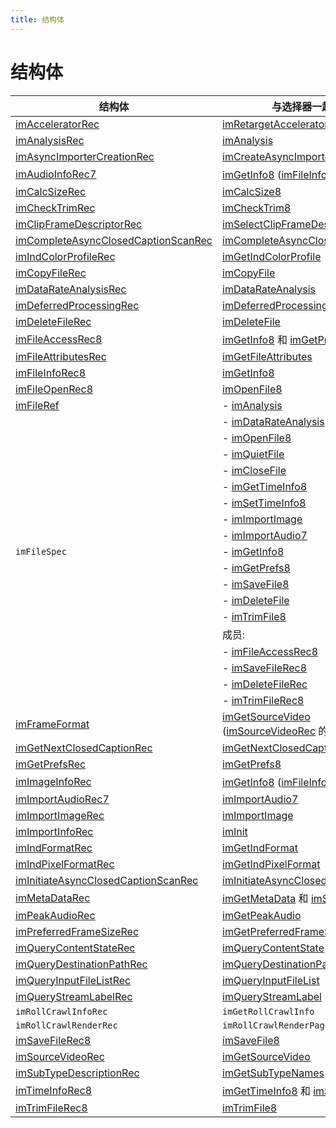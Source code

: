 ```yaml
---
title: 结构体
---
```

# 结构体

|                                              结构体                                               |                                                            与选择器一起发送                                                            |
|--------------------------------------------------------------------------------------------------|----------------------------------------------------------------------------------------------------------------------------------------|
| [imAcceleratorRec](structure-descriptions.md#imacceleratorrec)                                   | [imRetargetAccelerator](selector-descriptions.md#imretargetaccelerator)                                                                |
| [imAnalysisRec](structure-descriptions.md#imanalysisrec)                                         | [imAnalysis](selector-descriptions.md#imanalysis)                                                                                      |
| [imAsyncImporterCreationRec](structure-descriptions.md#imasyncimportercreationrec)               | [imCreateAsyncImporter](selector-descriptions.md#imcreateasyncimporter)                                                                |
| [imAudioInfoRec7](structure-descriptions.md#imaudioinforec7)                                     | [imGetInfo8](selector-descriptions.md#imgetinfo8) ([imFileInfoRec8](structure-descriptions.md#imfileinforec8) 的成员)                  |
| [imCalcSizeRec](structure-descriptions.md#imcalcsizerec)                                         | [imCalcSize8](selector-descriptions.md#imcalcsize8)                                                                                    |
| [imCheckTrimRec](structure-descriptions.md#imchecktrimrec)                                       | [imCheckTrim8](selector-descriptions.md#imchecktrim8)                                                                                  |
| [imClipFrameDescriptorRec](structure-descriptions.md#imclipframedescriptorrec)                   | [imSelectClipFrameDescriptor](selector-descriptions.md#imselectclipframedescriptor)                                                    |
| [imCompleteAsyncClosedCaptionScanRec](structure-descriptions.md#imcompleteasyncclosedcaptionscanrec) | [imCompleteAsyncClosedCaptionScan](selector-descriptions.md#imcompleteasyncclosedcaptionscan)                                          |
| [imIndColorProfileRec](structure-descriptions.md#imindcolorprofilerec)                           | [imGetIndColorProfile](selector-descriptions.md#imgetindcolorprofile)                                                                  |
| [imCopyFileRec](structure-descriptions.md#imcopyfilerec)                                         | [imCopyFile](selector-descriptions.md#imcopyfile)                                                                                      |
| [imDataRateAnalysisRec](structure-descriptions.md#imdatarateanalysisrec)                         | [imDataRateAnalysis](selector-descriptions.md#imdatarateanalysis)                                                                      |
| [imDeferredProcessingRec](structure-descriptions.md#imdeferredprocessingrec)                     | [imDeferredProcessing](selector-descriptions.md#imdeferredprocessing)                                                                  |
| [imDeleteFileRec](structure-descriptions.md#imdeletefilerec)                                     | [imDeleteFile](selector-descriptions.md#imdeletefile)                                                                                  |
| [imFileAccessRec8](structure-descriptions.md#imfileaccessrec8)                                   | [imGetInfo8](selector-descriptions.md#imgetinfo8) 和 [imGetPrefs8](selector-descriptions.md#imgetprefs8)                               |
| [imFileAttributesRec](structure-descriptions.md#imfileattributesrec)                             | [imGetFileAttributes](selector-descriptions.md#imgetfileattributes)                                                                    |
| [imFileInfoRec8](structure-descriptions.md#imfileinforec8)                                       | [imGetInfo8](selector-descriptions.md#imgetinfo8)                                                                                      |
| [imFileOpenRec8](structure-descriptions.md#imfileopenrec8)                                       | [imOpenFile8](selector-descriptions.md#imopenfile8)                                                                                    |
| [imFileRef](structure-descriptions.md#imfileref)                                                 | - [imAnalysis](selector-descriptions.md#imanalysis)                                                                                    |
|                                                                                                  | - [imDataRateAnalysis](selector-descriptions.md#imdatarateanalysis)                                                                    |
|                                                                                                  | - [imOpenFile8](selector-descriptions.md#imopenfile8)                                                                                  |
|                                                                                                  | - [imQuietFile](selector-descriptions.md#imquietfile)                                                                                  |
|                                                                                                  | - [imCloseFile](selector-descriptions.md#imclosefile)                                                                                  |
|                                                                                                  | - [imGetTimeInfo8](selector-descriptions.md#imgettimeinfo8)                                                                            |
|                                                                                                  | - [imSetTimeInfo8](selector-descriptions.md#imsettimeinfo8)                                                                            |
|                                                                                                  | - [imImportImage](selector-descriptions.md#imimportimage)                                                                              |
|                                                                                                  | - [imImportAudio7](selector-descriptions.md#imimportaudio7)                                                                            |
| `imFileSpec`                                                                                     | - [imGetInfo8](selector-descriptions.md#imgetinfo8)                                                                                    |
|                                                                                                  | - [imGetPrefs8](selector-descriptions.md#imgetprefs8)                                                                                  |
|                                                                                                  | - [imSaveFile8](selector-descriptions.md#imsavefile8)                                                                                  |
|                                                                                                  | - [imDeleteFile](selector-descriptions.md#imdeletefile)                                                                                |
|                                                                                                  | - [imTrimFile8](selector-descriptions.md#imtrimfile8)                                                                                  |
|                                                                                                  | 成员:                                                                                                                                 |
|                                                                                                  | - [imFileAccessRec8](structure-descriptions.md#imfileaccessrec8)                                                                       |
|                                                                                                  | - [imSaveFileRec8](structure-descriptions.md#imsavefilerec8)                                                                           |
|                                                                                                  | - [imDeleteFileRec](structure-descriptions.md#imdeletefilerec)                                                                         |
|                                                                                                  | - [imTrimFileRec8](structure-descriptions.md#imtrimfilerec8)                                                                           |
| [imFrameFormat](structure-descriptions.md#imframeformat)                                         | [imGetSourceVideo](selector-descriptions.md#imgetsourcevideo) ([imSourceVideoRec](structure-descriptions.md#imsourcevideorec) 的成员)  |
| [imGetNextClosedCaptionRec](structure-descriptions.md#imgetnextclosedcaptionrec)                 | [imGetNextClosedCaption](selector-descriptions.md#imgetnextclosedcaption)                                                              |
| [imGetPrefsRec](structure-descriptions.md#imgetprefsrec)                                         | [imGetPrefs8](selector-descriptions.md#imgetprefs8)                                                                                    |
| [imImageInfoRec](structure-descriptions.md#imimageinforec)                                       | [imGetInfo8](selector-descriptions.md#imgetinfo8) ([imFileInfoRec8](structure-descriptions.md#imfileinforec8) 的成员)                  |
| [imImportAudioRec7](structure-descriptions.md#imimportaudiorec7)                                 | [imImportAudio7](selector-descriptions.md#imimportaudio7)                                                                              |
| [imImportImageRec](structure-descriptions.md#imimportimagerec)                                   | [imImportImage](selector-descriptions.md#imimportimage)                                                                                |
| [imImportInfoRec](structure-descriptions.md#imimportinforec)                                     | [imInit](selector-descriptions.md#iminit)                                                                                              |
| [imIndFormatRec](structure-descriptions.md#imindformatrec)                                       | [imGetIndFormat](selector-descriptions.md#imgetindformat)                                                                              |
| [imIndPixelFormatRec](structure-descriptions.md#imindpixelformatrec)                             | [imGetIndPixelFormat](selector-descriptions.md#imgetindpixelformat)                                                                    |
| [imInitiateAsyncClosedCaptionScanRec](structure-descriptions.md#iminitiateasyncclosedcaptionscanrec) | [imInitiateAsyncClosedCaptionScan](selector-descriptions.md#iminitiateasyncclosedcaptionscan)                                          |
| [imMetaDataRec](structure-descriptions.md#immetadatarec)                                         | [imGetMetaData](selector-descriptions.md#imgetmetadata) 和 [imSetMetaData](selector-descriptions.md#imsetmetadata)                     |
| [imPeakAudioRec](structure-descriptions.md#impeakaudiorec)                                       | [imGetPeakAudio](selector-descriptions.md#imgetpeakaudio)                                                                              |
| [imPreferredFrameSizeRec](structure-descriptions.md#impreferredframesizerec)                     | [imGetPreferredFrameSize](selector-descriptions.md#imgetpreferredframesize)                                                            |
| [imQueryContentStateRec](structure-descriptions.md#imquerycontentstaterec)                       | [imQueryContentState](selector-descriptions.md#imquerycontentstate)                                                                    |
| [imQueryDestinationPathRec](structure-descriptions.md#imquerydestinationpathrec)                 | [imQueryDestinationPath](selector-descriptions.md#imquerydestinationpath)                                                              |
| [imQueryInputFileListRec](structure-descriptions.md#imqueryinputfilelistrec)                     | [imQueryInputFileList](selector-descriptions.md#imqueryinputfilelist)                                                                  |
| [imQueryStreamLabelRec](structure-descriptions.md#imquerystreamlabelrec)                         | [imQueryStreamLabel](selector-descriptions.md#imquerystreamlabel)                                                                      |
| `imRollCrawlInfoRec`                                                                             | `imGetRollCrawlInfo`                                                                                                                   |
| `imRollCrawlRenderRec`                                                                           | `imRollCrawlRenderPage`                                                                                                                |
| [imSaveFileRec8](structure-descriptions.md#imsavefilerec8)                                       | [imSaveFile8](selector-descriptions.md#imsavefile8)                                                                                    |
| [imSourceVideoRec](structure-descriptions.md#imsourcevideorec)                                   | [imGetSourceVideo](selector-descriptions.md#imgetsourcevideo)                                                                          |
| [imSubTypeDescriptionRec](structure-descriptions.md#imsubtypedescriptionrec)                     | [imGetSubTypeNames](selector-descriptions.md#imgetsubtypenames)                                                                        |
| [imTimeInfoRec8](structure-descriptions.md#imtimeinforec8)                                       | [imGetTimeInfo8](selector-descriptions.md#imgettimeinfo8) 和 [imSetTimeInfo8](selector-descriptions.md#imsettimeinfo8)                 |
| [imTrimFileRec8](structure-descriptions.md#imtrimfilerec8)                                       | [imTrimFile8](selector-descriptions.md#imtrimfile8)                                                                                    |